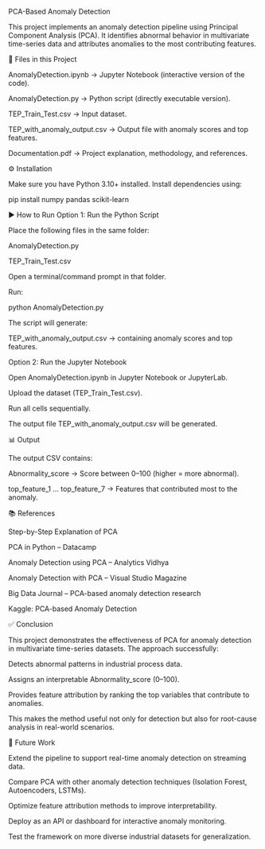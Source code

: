 PCA-Based Anomaly Detection

This project implements an anomaly detection pipeline using Principal Component Analysis (PCA).
It identifies abnormal behavior in multivariate time-series data and attributes anomalies to the most contributing features.

📂 Files in this Project

AnomalyDetection.ipynb → Jupyter Notebook (interactive version of the code).

AnomalyDetection.py → Python script (directly executable version).

TEP_Train_Test.csv → Input dataset.

TEP_with_anomaly_output.csv → Output file with anomaly scores and top features.

Documentation.pdf → Project explanation, methodology, and references.

⚙️ Installation

Make sure you have Python 3.10+ installed.
Install dependencies using:

pip install numpy pandas scikit-learn

▶️ How to Run
Option 1: Run the Python Script

Place the following files in the same folder:

AnomalyDetection.py

TEP_Train_Test.csv

Open a terminal/command prompt in that folder.

Run:

python AnomalyDetection.py


The script will generate:

TEP_with_anomaly_output.csv → containing anomaly scores and top features.

Option 2: Run the Jupyter Notebook

Open AnomalyDetection.ipynb in Jupyter Notebook or JupyterLab.

Upload the dataset (TEP_Train_Test.csv).

Run all cells sequentially.

The output file TEP_with_anomaly_output.csv will be generated.

📊 Output

The output CSV contains:

Abnormality_score → Score between 0–100 (higher = more abnormal).

top_feature_1 … top_feature_7 → Features that contributed most to the anomaly.

📚 References

Step-by-Step Explanation of PCA

PCA in Python – Datacamp

Anomaly Detection using PCA – Analytics Vidhya

Anomaly Detection with PCA – Visual Studio Magazine

Big Data Journal – PCA-based anomaly detection research

Kaggle: PCA-based Anomaly Detection

✅ Conclusion

This project demonstrates the effectiveness of PCA for anomaly detection in multivariate time-series datasets.
The approach successfully:

Detects abnormal patterns in industrial process data.

Assigns an interpretable Abnormality_score (0–100).

Provides feature attribution by ranking the top variables that contribute to anomalies.

This makes the method useful not only for detection but also for root-cause analysis in real-world scenarios.

🚀 Future Work

Extend the pipeline to support real-time anomaly detection on streaming data.

Compare PCA with other anomaly detection techniques (Isolation Forest, Autoencoders, LSTMs).

Optimize feature attribution methods to improve interpretability.

Deploy as an API or dashboard for interactive anomaly monitoring.

Test the framework on more diverse industrial datasets for generalization.
